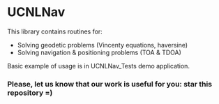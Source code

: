 # UCNLNav

This library contains routines for:
* Solving geodetic problems (Vincenty equations, haversine)
* Solving navigation & positioning problems (TOA & TDOA)

Basic example of usage is in UCNLNav_Tests demo application.


### Please, let us know that our work is useful for you: star this repository =)
